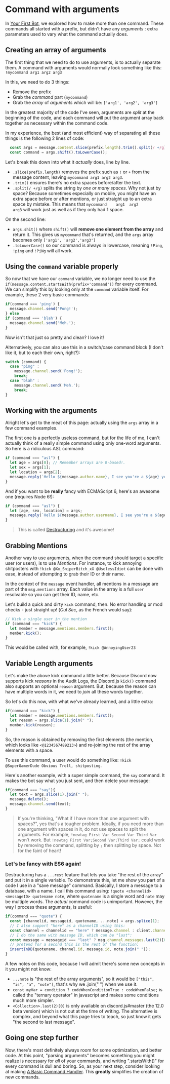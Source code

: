 # Command with arguments

In [Your First Bot](/getting-started/your-basic-bot.md), we explored how to make more than one command. These commands all started with a prefix, but didn't have any _arguments_ : extra parameters used to vary what the command actually does.

## Creating an array of arguments

The first thing that we need to do to use arguments, is to actually separate them. A command with arguments would normally look something like this:  
`!mycommand arg1 arg2 arg3`

In this, we need to do 3 things: 

- Remove the prefix
- Grab the *command* part (`mycommand`)
- Grab the *array* of *arguments* which will be: 
`['arg1', 'arg2', 'arg3']`

In the greatest majority of the code I've seen, arguments are *split* at the beginning of the code, and each command will put the argument array back together as necessary within the command code.

In my experience, the best (and most efficient) way of separating all these things is the following 2 lines of code: 

```js
  const args = message.content.slice(prefix.length).trim().split(/ +/g);
  const command = args.shift().toLowerCase();
```

Let's break this down into what it *actually* does, line by line.

- `.slice(prefix.length)` removes the prefix such as `!` or `+` from the message content, leaving `mycommand arg1 arg2 arg3`. 
- `.trim()` ensures there's no extra spaces before/after the text.
- `.split(/ +/g)` splits the string by *one or many spaces*. Why not just by space? Because sometimes especially on mobile, you might have an extra space before or after mentions, or just straight up to an extra space by mistake. This means that `mycommand    arg1  arg2        arg3` will work just as well as if they only had 1 space.

On the second line: 

- `args.shit()` where `shift()` will **remove one element from the array** and return it. This gives us `mycommand` that's returned, and the `args` array becomes only `['arg1', 'arg2','arg3']`
- `.toLowerCase()` so our command is always in lowercase, meaning `!Ping`, `!ping` and `!PiNg` will all work.


## Using the `command` variable properly

So now that we have our `command` variable, we no longer need to use the `if(message.content.startsWith(prefix+'command'))` for every command. We can simplify this by looking only at the `command` variable itself. For example, these 2 very basic commands: 

```js
if(command === 'ping') {
  message.channel.send('Pong!');
} else 
if (command === 'blah') {
  message.channel.send('Meh.');
}
```

Now isn't that just so pretty and clean? I love it!

Alternatively, you can also use this in a switch/case command block (I don't like it, but to each their own, right?): 

```js
switch (command) {
  case "ping" :
    message.channel.send('Pong!');
    break;
  case "blah" :
    message.channel.send('Meh.');
    break;
}
```

## Working with the arguments

Alright let's get to the meat of this page: actually using the `args` array in a few command examples. 

The first one is a perfectly useless command, but for the life of me, I can't actually think of a really simple command using only one-word arguments. So here is a ridiculous ASL command:

```js
if (command === "asl") {
  let age = args[0]; // Remember arrays are 0-based!.
  let sex = args[1];
  let location = args[2];
  message.reply(`Hello ${message.author.name}, I see you're a ${age} year old ${sex} from ${location}. Wanna date?`);
}
```

And if you want to be **really** fancy with ECMAScript 6, here's an awesome one \(requires Node 6!\):

```js
if (command === "asl") {
  let [age, sex, location] = args;
  message.reply(`Hello ${message.author.username}, I see you're a ${age} year old ${sex} from ${location}. Wanna date?`);
}
```

> This is called [Destructuring](https://developer.mozilla.org/en/docs/Web/JavaScript/Reference/Operators/Destructuring_assignment) and it's awesome!

## Grabbing Mentions

Another way to use arguments, when the command should target a specific user \(or users\), is to use _Mentions_. For instance, to kick annoying shitposters with `!kick @Xx_SniperBitch_xX @UselessIdiot` can be done with ease, instead of attempting to grab their ID or their name.

In the context of the `message` event handler, all mentions in a message are part of the `msg.mentions` array. Each value in the array is a full `user` resolvable so you can get their ID, name, etc.

Let's build a quick and dirty `kick` command, then. No error handling or mod checks - just straight up! (*Cul Sec*, as the French would say):

```js
// Kick a single user in the mention
if (command === "kick") {
  let member = message.mentions.members.first();
  member.kick();
}
```

This would be called with, for example, `!kick @AnnoyingUser23`

## Variable Length arguments

Let's make the above kick command a little better. Because Discord now supports kick *reasons* in the Audit Logs, the Discord.js `kick()` command also supports an optional `reason` argument. But, because the reason can have multiple words in it, we need to *join* all these words together.

So let's do this now, with what we've already learned, and a little extra:

```js
if(command === "kick") {
  let member = message.mentions.members.first();
  let reason = args.slice(1).join(" ");
  member.kick(reason);
}
```

So, the reason is obtained by removing the first elements (the mention, which looks like `<@1234567489213>`) and re-joining the rest of the array elements with a space.

To use this command, a user would do something like: `!kick @SuperGamerDude Obvious Troll, shitposting`.

Here's another example, with a super simple command, the `say` command. It makes the bot say what you just sent, and then delete your message: 

```js
if(command === "say"){
  let text = args.slice(1).join(" ");
  message.delete();
  message.channel.send(text);
}
```

> If you're thinking, "What if I have more than one argument with spaces?", yes that's a tougher problem. Ideally, if you need more than one argument with spaces in it, do not use spaces to split the arguments. For example, `!newtag First Var Second Var Third Var` won't work. But `!newtag First Var;Second Var;Third Var;` could work by removing the command, splitting by `;` then splitting by space. Not for the faint of heart!

### Let's be fancy with ES6 again!

Destructuring has a `...rest` feature that lets you take "the rest of the array" and put it in a single variable. To demonstrate this, let me show you part of a code I use in a "save message" command. Basically, I store a message to a database, with a name. I call this command using: `!quote <channelid> <messageID> quotename note`, where `quotename` is a single word and `note` may be multiple words. The *actual* command code is unimportant. However, the way I process these arguments, is useful:

```js
if(command === "quote") {
  const [channelid, messageid, quotename, ...note] = args.splice(1);
  // I also support "here" as a channelID using this:
  const channel = channelid == "here" ? message.channel : client.channels.get(channelid);
  // I do the same with message ID, which can be "last":
  const message = messageid === "last" ? msg.channel.messages.last(2)[0] : await channel.messages.get(messageid);
  // pretend for a second this is the rest of the function:
  insertInDB(quotename, channel.id, message.id, note.join(" "));
}
```

A few notes on this code, because I will admit there's some new concepts in it you might not know:

- `...note` is "the rest of the array arguments", so it would be `["this", "is", "a", "note"]`, that's why we .join(" ") when we use it.
- `const myVar = condition ? codeWhenConditionTrue : codeWhenFalse;` is called the "ternary operator" in javascript and makes some conditions much more simpler.
- `<Collection>.last(2)[0]` is only available on discord.js#master (the 12.0 beta version) which is not out at the time of writing. The alternative is complex, and beyond what this page tries to teach, so just know it gets "the second to last message".

## Going one step further

Now, there's most definitely always room for some optimization, and better code. At this point, "parsing arguments" becomes something you might realize is necessary for *all* of your commands, and writing ".startsWith()" for every command is dull and boring. So, as your next step, consider looking at making [A Basic Command Handler](/coding-guides/a-basic-command-handler.md). This **greatly** simplifies the creation of new commands.
